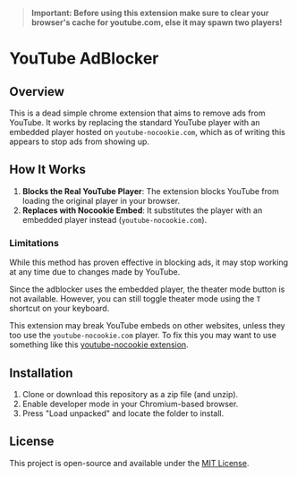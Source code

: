 > **Important: Before using this extension make sure to clear your browser's cache for youtube.com, else it may spawn two players!**

# YouTube AdBlocker

## Overview

This is a dead simple chrome extension that aims to remove ads from YouTube. It works by replacing the standard YouTube player with an embedded player hosted on `youtube-nocookie.com`, which as of writing this appears to stop ads from showing up.

## How It Works

1. **Blocks the Real YouTube Player**: The extension blocks YouTube from loading the original player in your browser.
2. **Replaces with Nocookie Embed**: It substitutes the player with an embedded player instead (`youtube-nocookie.com`).

### Limitations

While this method has proven effective in blocking ads, it may stop working at any time due to changes made by YouTube.

Since the adblocker uses the embedded player, the theater mode button is not available. However, you can still toggle theater mode using the `T` shortcut on your keyboard.

This extension may break YouTube embeds on other websites, unless they too use the `youtube-nocookie.com` player. To fix this you may want to use something like this [youtube-nocookie extension](https://github.com/da2x/youtube-nocookie).

## Installation

1. Clone or download this repository as a zip file (and unzip).
2. Enable developer mode in your Chromium-based browser.
3. Press "Load unpacked" and locate the folder to install.

## License

This project is open-source and available under the [MIT License](LICENSE).
